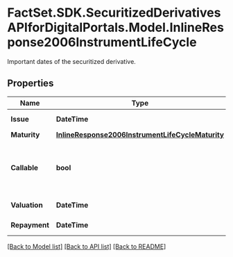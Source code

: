 # FactSet.SDK.SecuritizedDerivativesAPIforDigitalPortals.Model.InlineResponse2006InstrumentLifeCycle
Important dates of the securitized derivative.

## Properties

Name | Type | Description | Notes
------------ | ------------- | ------------- | -------------
**Issue** | **DateTime** | Date of the issue. | [optional] 
**Maturity** | [**InlineResponse2006InstrumentLifeCycleMaturity**](InlineResponse2006InstrumentLifeCycleMaturity.md) |  | [optional] 
**Callable** | **bool** | If &#x60;true&#x60;, the issuer may redeem the instrument prior to maturity. | [optional] 
**Valuation** | **DateTime** | Date of the valuation. | [optional] 
**Repayment** | **DateTime** | Date of the repayment. | [optional] 

[[Back to Model list]](../README.md#documentation-for-models) [[Back to API list]](../README.md#documentation-for-api-endpoints) [[Back to README]](../README.md)

